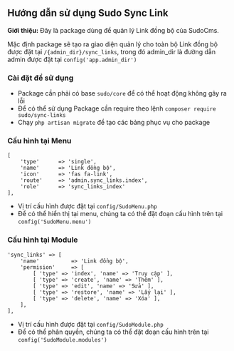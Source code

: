 ## Hướng dẫn sử dụng Sudo Sync Link ##

**Giới thiệu:** Đây là package dùng để quản lý Link đồng bộ của SudoCms.

Mặc định package sẽ tạo ra giao diện quản lý cho toàn bộ Link đồng bộ được đặt tại `/{admin_dir}/sync_links`, trong đó admin_dir là đường dẫn admin được đặt tại `config('app.admin_dir')`

### Cài đặt để sử dụng ###

- Package cần phải có base `sudo/core` để có thể hoạt động không gây ra lỗi
- Để có thể sử dụng Package cần require theo lệnh `composer require sudo/sync-links`
- Chạy `php artisan migrate` để tạo các bảng phục vụ cho package

### Cấu hình tại Menu ###

	[
    	'type' 		=> 'single',
		'name' 		=> 'Link đồng bộ',
		'icon' 		=> 'fas fa-link',
		'route' 	=> 'admin.sync_links.index',
		'role'		=> 'sync_links_index'
	],
 
- Vị trí cấu hình được đặt tại `config/SudoMenu.php`
- Để có thể hiển thị tại menu, chúng ta có thể đặt đoạn cấu hình trên tại `config('SudoMenu.menu')`

### Cấu hình tại Module ###
	
	'sync_links' => [
		'name' 			=> 'Link đồng bộ',
		'permision' 	=> [
			[ 'type' => 'index', 'name' => 'Truy cập' ],
			[ 'type' => 'create', 'name' => 'Thêm' ],
			[ 'type' => 'edit', 'name' => 'Sửa' ],
			[ 'type' => 'restore', 'name' => 'Lấy lại' ],
			[ 'type' => 'delete', 'name' => 'Xóa' ],
		],
	],

- Vị trí cấu hình được đặt tại `config/SudoModule.php`
- Để có thể phân quyền, chúng ta có thể đặt đoạn cấu hình trên tại `config('SudoModule.modules')`
 